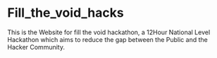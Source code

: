 # Fill_the_void_hacks
This is the Website for fill the void hackathon, a 12Hour National Level Hackathon which aims to reduce the gap between the Public and the Hacker Community.
